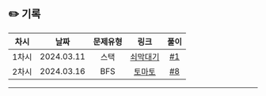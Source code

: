 ## ✏️ 기록

| 차시  |    날짜    | 문제유형 |                       링크                        |                          풀이                           |
| :---: | :--------: | :------: | :-----------------------------------------------: | :-----------------------------------------------------: |
| 1차시 | 2024.03.11 |   스택   | [쇠막대기](https://www.acmicpc.net/problem/10799) | [#1](https://github.com/AlgoLeadMe/AlgoLeadMe-8/pull/2) |
| 2차시 | 2024.03.16 |   BFS    |  [토마토](https://www.acmicpc.net/problem/7576)   | [#8](https://github.com/AlgoLeadMe/AlgoLeadMe-8/pull/2) |

---
